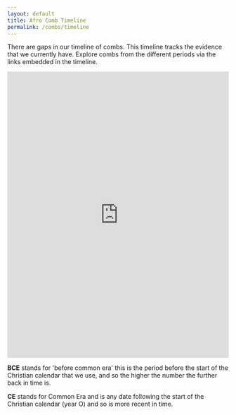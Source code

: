 ```yaml
---
layout: default
title: Afro Comb Timeline
permalink: /combs/timeline
---
```

There are gaps in our timeline of combs. This timeline tracks the evidence that we currently have. Explore combs from the different periods via the links embedded in the timeline.

<iframe src='https://cdn.knightlab.com/libs/timeline3/latest/embed/index.html?source=1OVpcK6srPgN53IBFqZJvuDSjjlaV6tFQ_E_T6QdDqZI&font=Georgia-Helvetica&lang=en&start_at_end=true&hash_bookmark=true&initial_zoom=2&height=650' width='100%' height='650' webkitallowfullscreen mozallowfullscreen allowfullscreen frameborder='0'></iframe>


**BCE** stands for 'before common era' this is the period before the start of the Christian calendar that we use, and so the higher the number the further back in time is.

**CE** stands for Common Era and is any date following the start of the Christian calendar (year O) and so is more recent in time.
